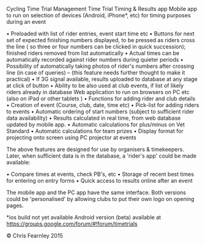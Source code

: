 Cycling Time Trial Management Time Trial Timing & Results app Mobile app to run on selection of devices (Android, iPhone*, etc) for timing purposes during an event

• Preloaded with list of rider entries, event start time etc • Buttons for next set of expected finishing numbers displayed, to be pressed as riders cross the line ( so three or four numbers can be clicked in quick succession); finished riders removed from list automatically • Actual times can be automatically recorded against rider numbers during quieter periods • Possibility of automatically taking photos of rider's numbers after crossing line (in case of queries) – (this feature needs further thought to make it practical) • If 3G signal available, results uploaded to database at any stage at click of button • Ability to be also used at club events, if list of likely riders already in database Web application to run on browsers on PC etc (also on iPad or other tablets ) • Functions for adding rider and club details • Creation of event (Course, club, date, time etc) • Pick-list for adding riders to events • Automatic ordering of start numbers (subject to sufficient rider data availability) • Results calculated in real time, from web database updated by mobile app. • Automatic calculations for plus/minus on Vet Standard • Automatic calculations for team prizes • Display format for projecting onto screen using PC projector at events

The above features are designed for use by organisers & timekeepers. Later, when sufficient data is in the database, a 'rider's app' could be made available:

• Compare times at events, check PB's, etc • Storage of recent best times for entering on entry forms • Quick access to results online after an event

The mobile app and the PC app have the same interface. Both versions could be 'personalised' by allowing clubs to put their own logo on opening pages.

*ios build not yet available Android version (beta) available at https://groups.google.com/forum/#!forum/timetrials

© Chris Fearnley 2015

